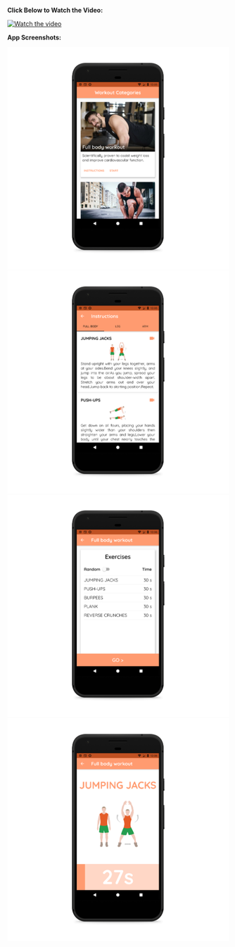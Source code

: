 <p><strong>Click Below to Watch the Video:</strong>&nbsp;</p>

[![Watch the video](https://i.giphy.com/media/v1.Y2lkPTc5MGI3NjExdW9xN3ZmcmxndXpmaDd6bXY0bWI2b253cm1kcmJ5MnRuMGsxbnV5ZiZlcD12MV9pbnRlcm5hbF9naWZfYnlfaWQmY3Q9Zw/WFmjWifrj9DJ50YaXj/giphy.gif)](https://drive.google.com/file/d/1HMmwnuccLZfG1_QKh99epKUqceK_fT8E/view?usp=sharing)

<p><strong>App Screenshots:</strong>&nbsp;</p>

![](Screenshots/Screenshot_1594717551_pixel_quite_black_portrait.png)
![](Screenshots/Screenshot_1594717559_pixel_quite_black_portrait.png)
![](Screenshots/Screenshot_1594717567_pixel_quite_black_portrait.png)
![](Screenshots/Screenshot_1594717573_pixel_quite_black_portrait.png)

